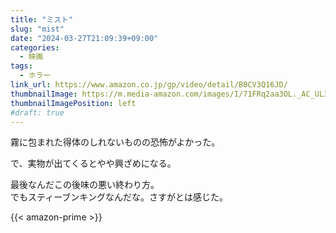 ```yaml
---
title: "ミスト"
slug: "mist"
date: "2024-03-27T21:09:39+09:00"
categories:
  - 映画
tags:
  - ホラー
link_url: https://www.amazon.co.jp/gp/video/detail/B0CV3Q16JD/
thumbnailImage: https://m.media-amazon.com/images/I/71FRq2aa3OL._AC_UL320_.jpg
thumbnailImagePosition: left
#draft: true
---
```

霧に包まれた得体のしれないものの恐怖がよかった。
<!--more-->
で、実物が出てくるとやや興ざめになる。

最後なんだこの後味の悪い終わり方。  
でもスティーブンキングなんだな。さすがとは感じた。

{{< amazon-prime >}}
